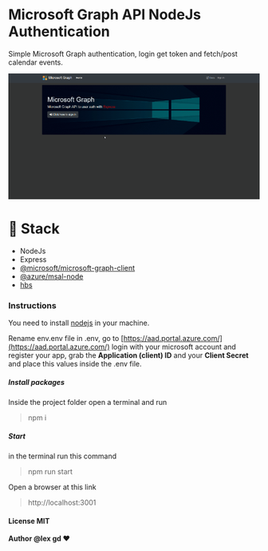 # Microsoft Graph API NodeJs Authentication
Simple Microsoft Graph authentication, login get token and fetch/post calendar events.

![GitHub Logo](/public/images/graph.gif)

# 🥞 Stack
* NodeJs
* Express
* [@microsoft/microsoft-graph-client](https://www.npmjs.com/package/@microsoft/microsoft-graph-client)
* [@azure/msal-node](https://www.npmjs.com/package/@azure/msal-node)
* [hbs](https://www.npmjs.com/package/hbs)

### Instructions
You need to install [nodejs](https://nodejs.org/en/) in your machine.

Rename env.env file in .env, go to [https://aad.portal.azure.com/](https://aad.portal.azure.com/) login with your microsoft account and register your app, grab the **Application (client) ID** and your **Client Secret** and place this values inside the .env file.

##### Install packages
Inside the project folder open a terminal and run
> npm i

##### Start
in the terminal run this command
> npm run start

Open a browser at this link
> http://localhost:3001


#### License MIT
**Author @lex gd ❤️**





